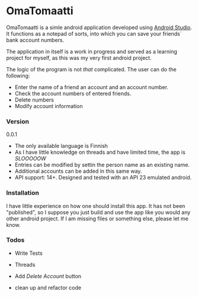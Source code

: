 # OmaTomaatti

OmaTomaatti is a simle android application developed using [Android Studio]. It functions as a notepad of sorts, into which you can save your friends´ bank account numbers.

The application in itself is a work in progress and served as a learning project for myself, as this was my very first android project.

The logic of the program is not *that* complicated. The user can do the following:

* Enter the name of a friend an account and an account number.
* Check the account numbers of entered friends.
* Delete numbers
* Modify account information




### Version
0.0.1  
* The only available language is Finnish
* As I have little knowledge on threads and have limited time, the app is *SLOOOOOW*
* Entries can be modified by settin the person name as an existing name.
* Additional accounts can be added in this same way.
* API support: 14+. Designed and tested with an API 23 emulated android.

### Installation

I have little experience on how one should install this app. It has not been "published", so I suppose you just build and use the app like you would any other android project. If I am missing files or something else, please let me know.

### Todos

 - Write Tests
 - Threads
 - Add *Delete Account* button
 - clean up and refactor code




   [android studio]: <http://developer.android.com/tools/studio/index.html>




